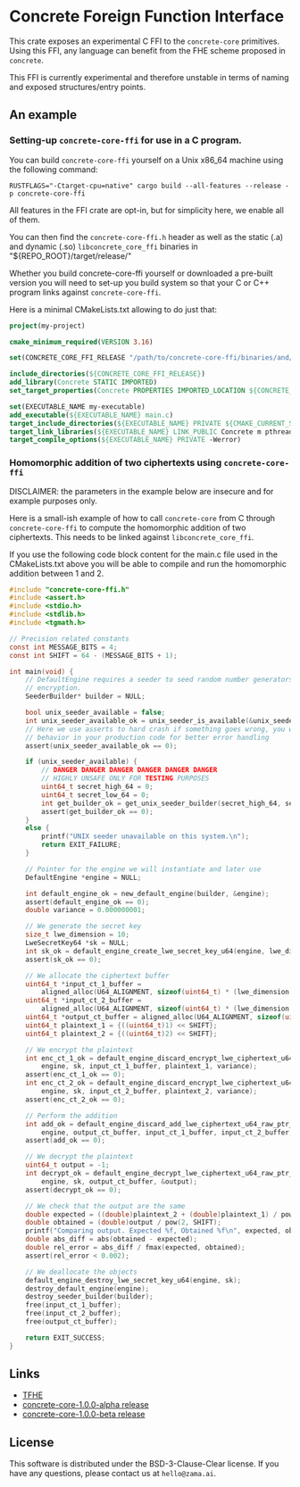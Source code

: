 # Concrete Foreign Function Interface

This crate exposes an experimental C FFI to the `concrete-core` primitives. Using this FFI, any language can benefit from the FHE scheme proposed in `concrete`.

This FFI is currently experimental and therefore unstable in terms of naming and exposed structures/entry points.

## An example

### Setting-up `concrete-core-ffi` for use in a C program.

You can build `concrete-core-ffi` yourself on a Unix x86_64 machine using the following command:

```shell
RUSTFLAGS="-Ctarget-cpu=native" cargo build --all-features --release -p concrete-core-ffi
```

All features in the FFI crate are opt-in, but for simplicity here, we enable all of them.

You can then find the `concrete-core-ffi.h` header as well as the static (.a) and dynamic (.so) `libconcrete_core_ffi` binaries in "${REPO_ROOT}/target/release/"

Whether you build concrete-core-ffi yourself or downloaded a pre-built version you will need to set-up you build system so that your C or C++ program links against `concrete-core-ffi`.

Here is a minimal CMakeLists.txt allowing to do just that:

```cmake
project(my-project)

cmake_minimum_required(VERSION 3.16)

set(CONCRETE_CORE_FFI_RELEASE "/path/to/concrete-core-ffi/binaries/and/header")

include_directories(${CONCRETE_CORE_FFI_RELEASE})
add_library(Concrete STATIC IMPORTED)
set_target_properties(Concrete PROPERTIES IMPORTED_LOCATION ${CONCRETE_CORE_FFI_RELEASE}/libconcrete_core_ffi.a)

set(EXECUTABLE_NAME my-executable)
add_executable(${EXECUTABLE_NAME} main.c)
target_include_directories(${EXECUTABLE_NAME} PRIVATE ${CMAKE_CURRENT_SOURCE_DIR})
target_link_libraries(${EXECUTABLE_NAME} LINK_PUBLIC Concrete m pthread dl)
target_compile_options(${EXECUTABLE_NAME} PRIVATE -Werror)
```

### Homomorphic addition of two ciphertexts using `concrete-core-ffi`

DISCLAIMER: the parameters in the example below are insecure and for example purposes only.

Here is a small-ish example of how to call `concrete-core` from C through `concrete-core-ffi` to compute the homomorphic addition of two ciphertexts. This needs to be linked against `libconcrete_core_ffi`.

If you use the following code block content for the main.c file used in the CMakeLists.txt above you will be able to compile and run the homomorphic addition between 1 and 2.

```c
#include "concrete-core-ffi.h"
#include <assert.h>
#include <stdio.h>
#include <stdlib.h>
#include <tgmath.h>

// Precision related constants
const int MESSAGE_BITS = 4;
const int SHIFT = 64 - (MESSAGE_BITS + 1);

int main(void) {
    // DefaultEngine requires a seeder to seed random number generators for key generation and
    // encryption.
    SeederBuilder* builder = NULL;

    bool unix_seeder_available = false;
    int unix_seeder_available_ok = unix_seeder_is_available(&unix_seeder_available);
    // Here we use asserts to hard crash if something goes wrong, you will want to have a different
    // behavior in your production code for better error handling
    assert(unix_seeder_available_ok == 0);

    if (unix_seeder_available) {
        // DANGER DANGER DANGER DANGER DANGER DANGER
        // HIGHLY UNSAFE ONLY FOR TESTING PURPOSES
        uint64_t secret_high_64 = 0;
        uint64_t secret_low_64 = 0;
        int get_builder_ok = get_unix_seeder_builder(secret_high_64, secret_low_64, &builder);
        assert(get_builder_ok == 0);
    }
    else {
        printf("UNIX seeder unavailable on this system.\n");
        return EXIT_FAILURE;
    }

    // Pointer for the engine we will instantiate and later use
    DefaultEngine *engine = NULL;

    int default_engine_ok = new_default_engine(builder, &engine);
    assert(default_engine_ok == 0);
    double variance = 0.000000001;

    // We generate the secret key
    size_t lwe_dimension = 10;
    LweSecretKey64 *sk = NULL;
    int sk_ok = default_engine_create_lwe_secret_key_u64(engine, lwe_dimension, &sk);
    assert(sk_ok == 0);

    // We allocate the ciphertext buffer
    uint64_t *input_ct_1_buffer =
        aligned_alloc(U64_ALIGNMENT, sizeof(uint64_t) * (lwe_dimension + 1));
    uint64_t *input_ct_2_buffer =
        aligned_alloc(U64_ALIGNMENT, sizeof(uint64_t) * (lwe_dimension + 1));
    uint64_t *output_ct_buffer = aligned_alloc(U64_ALIGNMENT, sizeof(uint64_t) * (lwe_dimension + 1));
    uint64_t plaintext_1 = {((uint64_t)1) << SHIFT};
    uint64_t plaintext_2 = {((uint64_t)2) << SHIFT};

    // We encrypt the plaintext
    int enc_ct_1_ok = default_engine_discard_encrypt_lwe_ciphertext_u64_raw_ptr_buffers(
        engine, sk, input_ct_1_buffer, plaintext_1, variance);
    assert(enc_ct_1_ok == 0);
    int enc_ct_2_ok = default_engine_discard_encrypt_lwe_ciphertext_u64_raw_ptr_buffers(
        engine, sk, input_ct_2_buffer, plaintext_2, variance);
    assert(enc_ct_2_ok == 0);

    // Perform the addition
    int add_ok = default_engine_discard_add_lwe_ciphertext_u64_raw_ptr_buffers(
        engine, output_ct_buffer, input_ct_1_buffer, input_ct_2_buffer, lwe_dimension);
    assert(add_ok == 0);

    // We decrypt the plaintext
    uint64_t output = -1;
    int decrypt_ok = default_engine_decrypt_lwe_ciphertext_u64_raw_ptr_buffers(
        engine, sk, output_ct_buffer, &output);
    assert(decrypt_ok == 0);

    // We check that the output are the same
    double expected = ((double)plaintext_2 + (double)plaintext_1) / pow(2, SHIFT);
    double obtained = (double)output / pow(2, SHIFT);
    printf("Comparing output. Expected %f, Obtained %f\n", expected, obtained);
    double abs_diff = abs(obtained - expected);
    double rel_error = abs_diff / fmax(expected, obtained);
    assert(rel_error < 0.002);

    // We deallocate the objects
    default_engine_destroy_lwe_secret_key_u64(engine, sk);
    destroy_default_engine(engine);
    destroy_seeder_builder(builder);
    free(input_ct_1_buffer);
    free(input_ct_2_buffer);
    free(output_ct_buffer);

    return EXIT_SUCCESS;
}
```

## Links

- [TFHE](https://eprint.iacr.org/2018/421.pdf)
- [concrete-core-1.0.0-alpha release](https://community.zama.ai/t/concrete-core-v1-0-0-alpha/120)
- [concrete-core-1.0.0-beta release](https://www.zama.ai/post/announcing-concrete-core-v1-0-beta)

## License

This software is distributed under the BSD-3-Clause-Clear license. If you have any questions,
please contact us at `hello@zama.ai`.
